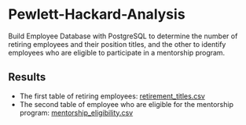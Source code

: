 # Pewlett-Hackard-Analysis
Build Employee Database with PostgreSQL to determine the number of retiring employees and their position titles, and the other to identify employees who are eligible to participate in a mentorship program. 

## Results
- The first table of retiring employees: [retirement_titles.csv](../main/Data/retirement_titles.csv)
- The second table of employee who are eligible for the mentorship program: [mentorship_eligibility.csv](../main/Data/mentorship_eligibility.csv)
